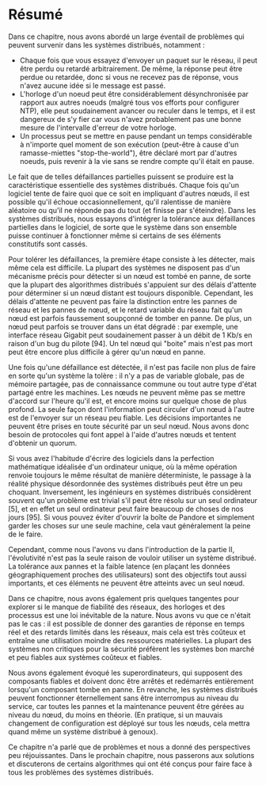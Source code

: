# Résumé

Dans ce chapitre, nous avons abordé un large éventail de problèmes qui peuvent survenir dans les systèmes distribués, notamment :

- Chaque fois que vous essayez d'envoyer un paquet sur le réseau, il peut être perdu ou retardé arbitrairement. De même, la réponse peut être perdue ou retardée, donc si vous ne recevez pas de réponse, vous n'avez aucune idée si le message est passé.
- L'horloge d'un noeud peut être considérablement désynchronisée par rapport aux autres noeuds (malgré tous vos efforts pour configurer NTP), elle peut soudainement avancer ou reculer dans le temps, et il est dangereux de s'y fier car vous n'avez probablement pas une bonne mesure de l'intervalle d'erreur de votre horloge.
- Un processus peut se mettre en pause pendant un temps considérable à n'importe quel moment de son exécution (peut-être à cause d'un ramasse-miettes "stop-the-world"), être déclaré mort par d'autres noeuds, puis revenir à la vie sans se rendre compte qu'il était en pause.

Le fait que de telles défaillances partielles puissent se produire est la caractéristique essentielle des systèmes distribués. Chaque fois qu'un logiciel tente de faire quoi que ce soit en impliquant d'autres nœuds, il est possible qu'il échoue occasionnellement, qu'il ralentisse de manière aléatoire ou qu'il ne réponde pas du tout (et finisse par s'éteindre). Dans les systèmes distribués, nous essayons d'intégrer la tolérance aux défaillances partielles dans le logiciel, de sorte que le système dans son ensemble puisse continuer à fonctionner même si certains de ses éléments constitutifs sont cassés.

Pour tolérer les défaillances, la première étape consiste à les détecter, mais même cela est difficile. La plupart des systèmes ne disposent pas d'un mécanisme précis pour détecter si un nœud est tombé en panne, de sorte que la plupart des algorithmes distribués s'appuient sur des délais d'attente pour déterminer si un nœud distant est toujours disponible. Cependant, les délais d'attente ne peuvent pas faire la distinction entre les pannes de réseau et les pannes de nœud, et le retard variable du réseau fait qu'un nœud est parfois faussement soupçonné de tomber en panne. De plus, un nœud peut parfois se trouver dans un état dégradé : par exemple, une interface réseau Gigabit peut soudainement passer à un débit de 1 Kb/s en raison d'un bug du pilote [94]. Un tel nœud qui "boite" mais n'est pas mort peut être encore plus difficile à gérer qu'un nœud en panne.

Une fois qu'une défaillance est détectée, il n'est pas facile non plus de faire en sorte qu'un système la tolère : il n'y a pas de variable globale, pas de mémoire partagée, pas de connaissance commune ou tout autre type d'état partagé entre les machines. Les nœuds ne peuvent même pas se mettre d'accord sur l'heure qu'il est, et encore moins sur quelque chose de plus profond. La seule façon dont l'information peut circuler d'un nœud à l'autre est de l'envoyer sur un réseau peu fiable. Les décisions importantes ne peuvent être prises en toute sécurité par un seul nœud. Nous avons donc besoin de protocoles qui font appel à l'aide d'autres nœuds et tentent d'obtenir un quorum.

Si vous avez l'habitude d'écrire des logiciels dans la perfection mathématique idéalisée d'un ordinateur unique, où la même opération renvoie toujours le même résultat de manière déterministe, le passage à la réalité physique désordonnée des systèmes distribués peut être un peu choquant. Inversement, les ingénieurs en systèmes distribués considèrent souvent qu'un problème est trivial s'il peut être résolu sur un seul ordinateur [5], et en effet un seul ordinateur peut faire beaucoup de choses de nos jours [95]. Si vous pouvez éviter d'ouvrir la boîte de Pandore et simplement garder les choses sur une seule machine, cela vaut généralement la peine de le faire.

Cependant, comme nous l'avons vu dans l'introduction de la partie II, l'évolutivité n'est pas la seule raison de vouloir utiliser un système distribué. La tolérance aux pannes et la faible latence (en plaçant les données géographiquement proches des utilisateurs) sont des objectifs tout aussi importants, et ces éléments ne peuvent être atteints avec un seul nœud.

Dans ce chapitre, nous avons également pris quelques tangentes pour explorer si le manque de fiabilité des réseaux, des horloges et des processus est une loi inévitable de la nature. Nous avons vu que ce n'était pas le cas : il est possible de donner des garanties de réponse en temps réel et des retards limités dans les réseaux, mais cela est très coûteux et entraîne une utilisation moindre des ressources matérielles. La plupart des systèmes non critiques pour la sécurité préfèrent les systèmes bon marché et peu fiables aux systèmes coûteux et fiables.

Nous avons également évoqué les superordinateurs, qui supposent des composants fiables et doivent donc être arrêtés et redémarrés entièrement lorsqu'un composant tombe en panne. En revanche, les systèmes distribués peuvent fonctionner éternellement sans être interrompus au niveau du service, car toutes les pannes et la maintenance peuvent être gérées au niveau du nœud, du moins en théorie. (En pratique, si un mauvais changement de configuration est déployé sur tous les nœuds, cela mettra quand même un système distribué à genoux).

Ce chapitre n'a parlé que de problèmes et nous a donné des perspectives peu réjouissantes. Dans le prochain chapitre, nous passerons aux solutions et discuterons de certains algorithmes qui ont été conçus pour faire face à tous les problèmes des systèmes distribués. 
